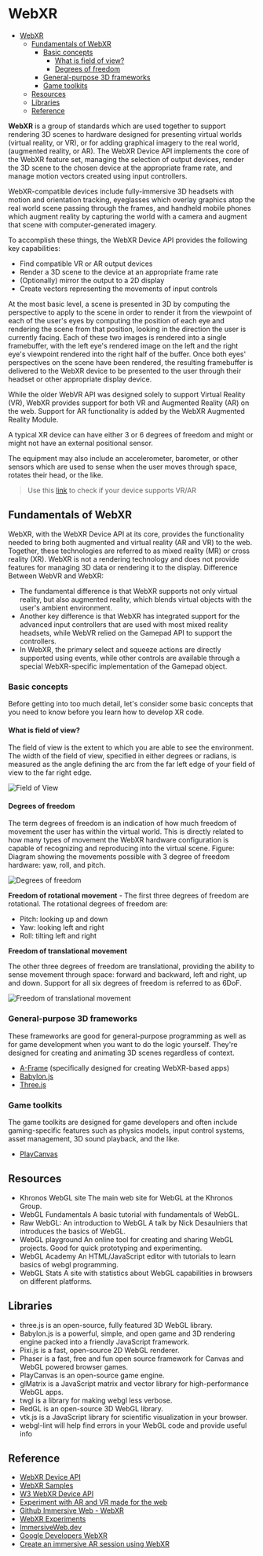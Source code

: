 # WebXR

- [WebXR](#webxr)
  - [Fundamentals of WebXR](#fundamentals-of-webxr)
    - [Basic concepts](#basic-concepts)
      - [What is field of view?](#what-is-field-of-view)
      - [Degrees of freedom](#degrees-of-freedom)
    - [General-purpose 3D frameworks](#general-purpose-3d-frameworks)
    - [Game toolkits](#game-toolkits)
  - [Resources](#resources)
  - [Libraries](#libraries)
  - [Reference](#reference)

**WebXR** is a group of standards which are used together to support rendering 3D scenes to hardware designed for presenting virtual worlds (virtual reality, or VR), or for adding graphical imagery to the real world, (augmented reality, or AR). The WebXR Device API implements the core of the WebXR feature set, managing the selection of output devices, render the 3D scene to the chosen device at the appropriate frame rate, and manage motion vectors created using input controllers.

WebXR-compatible devices include fully-immersive 3D headsets with motion and orientation tracking, eyeglasses which overlay graphics atop the real world scene passing through the frames, and handheld mobile phones which augment reality by capturing the world with a camera and augment that scene with computer-generated imagery.

To accomplish these things, the WebXR Device API provides the following key capabilities:

- Find compatible VR or AR output devices
- Render a 3D scene to the device at an appropriate frame rate
- (Optionally) mirror the output to a 2D display
- Create vectors representing the movements of input controls

At the most basic level, a scene is presented in 3D by computing the perspective to apply to the scene in order to render it from the viewpoint of each of the user's eyes by computing the position of each eye and rendering the scene from that position, looking in the direction the user is currently facing. Each of these two images is rendered into a single framebuffer, with the left eye's rendered image on the left and the right eye's viewpoint rendered into the right half of the buffer. Once both eyes' perspectives on the scene have been rendered, the resulting framebuffer is delivered to the WebXR device to be presented to the user through their headset or other appropriate display device.

While the older WebVR API was designed solely to support Virtual Reality (VR), WebXR provides support for both VR and Augmented Reality (AR) on the web. Support for AR functionality is added by the WebXR Augmented Reality Module.

A typical XR device can have either 3 or 6 degrees of freedom and might or might not have an external positional sensor.

The equipment may also include an accelerometer, barometer, or other sensors which are used to sense when the user moves through space, rotates their head, or the like.

> Use this [link](https://immersive-web.github.io/webxr-samples/) to check if your device supports VR/AR

## Fundamentals of WebXR

WebXR, with the WebXR Device API at its core, provides the functionality needed to bring both augmented and virtual reality (AR and VR) to the web. Together, these technologies are referred to as mixed reality (MR) or cross reality (XR). WebXR is not a rendering technology and does not provide features for managing 3D data or rendering it to the display. Difference Between WebVR and WebXR:

- The fundamental difference is that WebXR supports not only virtual reality, but also augmented reality, which blends virtual objects with the user's ambient environment.
- Another key difference is that WebXR has integrated support for the advanced input controllers that are used with most mixed reality headsets, while WebVR relied on the Gamepad API to support the controllers.
- In WebXR, the primary select and squeeze actions are directly supported using events, while other controls are available through a special WebXR-specific implementation of the Gamepad object.

### Basic concepts

Before getting into too much detail, let's consider some basic concepts that you need to know before you learn how to develop XR code.

#### What is field of view?

The field of view is the extent to which you are able to see the environment. The width of the field of view, specified in either degrees or radians, is measured as the angle defining the arc from the far left edge of your field of view to the far right edge.

![Field of View](https://developer.mozilla.org/en-US/docs/Web/API/WebXR_Device_API/Fundamentals/binocular-vision.svg)

#### Degrees of freedom

The term degrees of freedom is an indication of how much freedom of movement the user has within the virtual world. This is directly related to how many types of movement the WebXR hardware configuration is capable of recognizing and reproducing into the virtual scene. Figure: Diagram showing the movements possible with 3 degree of freedom hardware: yaw, roll, and pitch.

![Degrees of freedom](https://developer.mozilla.org/en-US/docs/Web/API/WebXR_Device_API/Fundamentals/3-degrees-of-freedom-min.svg)

**Freedom of rotational movement** - The first three degrees of freedom are rotational. The rotational degrees of freedom are:

- Pitch: looking up and down
- Yaw: looking left and right
- Roll: tilting left and right

**Freedom of translational movement**

The other three degrees of freedom are translational, providing the ability to sense movement through space: forward and backward, left and right, up and down. Support for all six degrees of freedom is referred to as 6DoF.

![Freedom of translational movement](https://developer.mozilla.org/en-US/docs/Web/API/WebXR_Device_API/Fundamentals/xr-translation-headset.png)

### General-purpose 3D frameworks

These frameworks are good for general-purpose programming as well as for game development when you want to do the logic yourself. They're designed for creating and animating 3D scenes regardless of context.

- [A-Frame](https://aframe.io/) (specifically designed for creating WebXR-based apps)
- [Babylon.js](https://www.babylonjs.com/)
- [Three.js](https://threejs.org/)

### Game toolkits

The game toolkits are designed for game developers and often include gaming-specific features such as physics models, input control systems, asset management, 3D sound playback, and the like.

- [PlayCanvas](https://playcanvas.com/)

## Resources

- Khronos WebGL site The main web site for WebGL at the Khronos Group.
- WebGL Fundamentals A basic tutorial with fundamentals of WebGL.
- Raw WebGL: An introduction to WebGL A talk by Nick Desaulniers that introduces the basics of WebGL.
- WebGL playground An online tool for creating and sharing WebGL projects. Good for quick prototyping and experimenting.
- WebGL Academy An HTML/JavaScript editor with tutorials to learn basics of webgl programming.
- WebGL Stats A site with statistics about WebGL capabilities in browsers on different platforms.

## Libraries

- three.js is an open-source, fully featured 3D WebGL library.
- Babylon.js is a powerful, simple, and open game and 3D rendering engine packed into a friendly JavaScript framework.
- Pixi.js is a fast, open-source 2D WebGL renderer.
- Phaser is a fast, free and fun open source framework for Canvas and WebGL powered browser games.
- PlayCanvas is an open-source game engine.
- glMatrix is a JavaScript matrix and vector library for high-performance WebGL apps.
- twgl is a library for making webgl less verbose.
- RedGL is an open-source 3D WebGL library.
- vtk.js is a JavaScript library for scientific visualization in your browser.
- webgl-lint will help find errors in your WebGL code and provide useful info

## Reference

- [WebXR Device API](https://developer.mozilla.org/en-US/docs/Web/API/WebXR_Device_API)
- [WebXR Samples](https://immersive-web.github.io/webxr-samples/)
- [W3 WebXR Device API](https://www.w3.org/TR/webxr/)
- [Experiment with AR and VR made for the web](https://blog.google/products/google-ar-vr/webxr-experiments/)
- [Github Immersive Web - WebXR](https://github.com/immersive-web/webxr)
- [WebXR Experiments](https://experiments.withgoogle.com/collection/webxr)
- [ImmersiveWeb.dev](https://immersiveweb.dev/)
- [Google Developers WebXR](https://developers.google.com/ar/develop/webxr)
- [Create an immersive AR session using WebXR](https://developers.google.com/ar/develop/webxr/hello-webxr)
